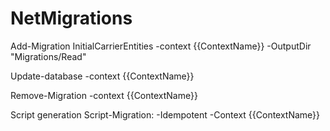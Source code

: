 # NetMigrations

Add-Migration InitialCarrierEntities -context {{ContextName}} -OutputDir "Migrations/Read"

Update-database -context {{ContextName}}
  
Remove-Migration -context {{ContextName}}

Script generation
Script-Migration: -Idempotent -Context {{ContextName}}
